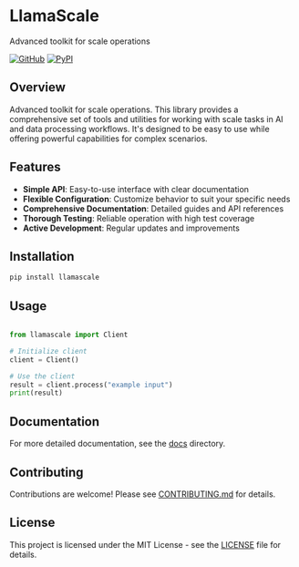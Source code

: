 # LlamaScale

Advanced toolkit for scale operations

[![GitHub](https://img.shields.io/github/license/llamasearchai/llamascale)](https://github.com/llamasearchai/llamascale/blob/main/LICENSE)
[![PyPI](https://img.shields.io/pypi/v/llamascale.svg)](https://pypi.org/project/llamascale/)

## Overview


Advanced toolkit for scale operations. This library provides a comprehensive set of tools and utilities for
working with scale tasks in AI and data processing workflows.
It's designed to be easy to use while offering powerful capabilities for complex scenarios.


## Features


- **Simple API**: Easy-to-use interface with clear documentation
- **Flexible Configuration**: Customize behavior to suit your specific needs
- **Comprehensive Documentation**: Detailed guides and API references
- **Thorough Testing**: Reliable operation with high test coverage
- **Active Development**: Regular updates and improvements


## Installation

```bash
pip install llamascale
```

## Usage

```python

from llamascale import Client

# Initialize client
client = Client()

# Use the client
result = client.process("example input")
print(result)

```

## Documentation

For more detailed documentation, see the [docs](docs/) directory.

## Contributing

Contributions are welcome! Please see [CONTRIBUTING.md](CONTRIBUTING.md) for details.

## License

This project is licensed under the MIT License - see the [LICENSE](LICENSE) file for details.
